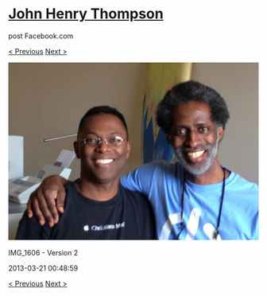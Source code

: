 # [John Henry Thompson](../README.md)
post Facebook.com

[< Previous](2013-03-21-1.md) [Next >](2013-03-09-1.md)

[![](../media/2013-03-21/Jervo-and-me-short-and-long-IMG_1606-Version-2.jpg)](../README.md)

IMG_1606 - Version 2

2013-03-21 00:48:59

[< Previous](2013-03-21-1.md) [Next >](2013-03-09-1.md)